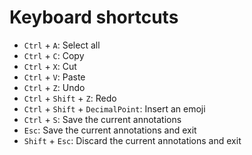 Keyboard shortcuts
==================

* `Ctrl` + `A`: Select all
* `Ctrl` + `C`: Copy
* `Ctrl` + `X`: Cut
* `Ctrl` + `V`: Paste
* `Ctrl` + `Z`: Undo
* `Ctrl` + `Shift` + `Z`: Redo
* `Ctrl` + `Shift` + `DecimalPoint`: Insert an emoji
* `Ctrl` + `S`: Save the current annotations
* `Esc`: Save the current annotations and exit
* `Shift` + `Esc`: Discard the current annotations and exit

